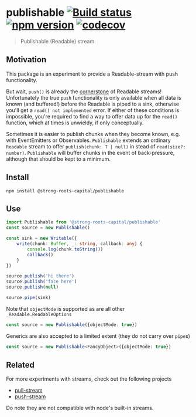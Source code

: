 # publishable [![Build status](https://travis-ci.org/strong-roots-capital/publishable.svg?branch=master)](https://travis-ci.org/strong-roots-capital/publishable) [![npm version](https://img.shields.io/npm/v/@strong-roots-capital/publishable.svg)](https://npmjs.org/package/@strong-roots-capital/publishable) [![codecov](https://codecov.io/gh/strong-roots-capital/publishable/branch/master/graph/badge.svg)](https://codecov.io/gh/strong-roots-capital/publishable)

> Publishable (Readable) stream

## Motivation

This package is an experiment to provide a Readable-stream with push
functionality.

But wait, `push()` is already the [cornerstone] of Readable streams!
Unfortunately the true `push` functionality is only available when all
data is known (and buffered!) before the Readable is piped to a sink,
otherwise you'll get a `read() not implemented` error. If either of
these conditions is impossible, you're required to find a way to offer
data up for the `read()` function, which at times is unwieldy, if only
conceptually.

Sometimes it is easier to publish chunks when they become known,
e.g. with EventEmitters or Observables. `Publishable` extends an
ordinary `Readable` stream to offer `publish(chunk: T | null)` in
stead of `read(size?: number)`. `Publishable` will buffer chunks in
the event of back-pressure, although that should be kept to a minimum.

## Install

``` shell
npm install @strong-roots-capital/publishable
```

## Use

``` typescript
import Publishable from '@strong-roots-capital/publishable'
const source = new Publishable()

const sink = new Writable({
    write(chunk: Buffer, _: string, callback: any) {
        console.log(chunk.toString())
        callback()
    }
})

source.publish('hi there')
source.publish('face here')
source.publish(null)

source.pipe(sink)
```

Note that `objectMode` is supported as are all other
`_Readable.ReadableOptions`

``` typescript
const source = new Publishable({objectMode: true})
```

Generics are also accepted to a limited extent (they do not carry over
`pipe`s)

``` typescript
const source = new Publishable<FancyObject>({objectMode: true})
```



## Related

For more experiments with streams, check out the following projects

- [pull-stream](https://github.com/pull-stream/pull-stream)
- [push-stream](https://github.com/push-stream/push-stream)

Do note they are not compatible with node's built-in streams.

  [cornerstone]: https://github.com/substack/stream-handbook/blob/master/readme.markdown#creating-a-readable-stream
